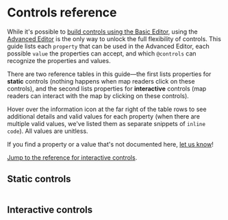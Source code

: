 # Controls reference

While it's possible to [build controls using the Basic Editor](/guides/controls.md#add-controls-through-the-basic-editor), using the [Advanced Editor](/overview/view-editors.md#advanced-editor) is the only way to unlock the full flexibility of controls. This guide lists each `property` that can be used in the Advanced Editor, each possible `value` the properties can accept, and which `@controls` can recognize the properties and values.

There are two reference tables in this guide—the first lists properties for **static** controls (nothing happens when map readers click on these controls), and the second lists properties for **interactive** controls (map readers can interact with the map by clicking on these controls).

Hover over the information icon <i class="fa fa-info-circle" data-placement="left" data-html="true" title="I ❤︎ information!"></i> at the far right of the table rows to see additional details and valid values for each property (when there are multiple valid values, we've listed them as separate snippets of `inline code`). All values are unitless.

If you find a property or a value that's not documented here, [let us know](mailto:support@kumu.io)!

[Jump to the reference for interactive controls](#interactive-controls).


## Static controls

<table id="static-controls-reference-table" class="table borderless controls-reference"></table>


## Interactive controls

<table id="interactive-controls-reference-table" class="table borderless controls-reference"></table>

<script type="text/javascript">
(() => {
  const staticControlsReference = [
    {
      "Property": "background-color",
      "Color-legend": true,
      "Image": true,
      "Label": true,
      "Text": true,
      "Title": true,
      "SNA-dashboard": true,
      info: {
        description: "Defines background color of control",
        validValues: ["color"]
      }
    },
    {
      "Property": "color",
      "Color-legend": true,
      "Image": false,
      "Label": true,
      "Text": true,
      "Title": true,
      "SNA-dashboard": true,
      info: {
        description: "Defines color of control's text",
        validValues: ["color"]
      }
    },
    {
      "Property": "font-family",
      "Color-legend": true,
      "Image": false,
      "Label": true,
      "Text": true,
      "Title": false,
      "SNA-dashboard": true,
      info: {
        description: "Defines font family of control's text",
        validValues: ["family-name", "generic-family"]
      }
    },
    {
      "Property": "font-size",
      "Color-legend": false,
      "Image": false,
      "Label": true,
      "Text": true,
      "Title": false,
      "SNA-dashboard": true,
      info: {
        description: "Defines size of control's text",
        validValues: ["number"]
      }
    },
    {
      "Property": "font-style",
      "Color-legend": true,
      "Image": false,
      "Label": true,
      "Text": true,
      "Title": true,
      "SNA-dashboard": true,
      info: {
        description: "Defines style of control's text",
        validValues: ["normal", "italic"]
      }
    },
    {
      "Property": "font-weight",
      "Color-legend": true,
      "Image": false,
      "Label": true,
      "Text": true,
      "Title": false,
      "SNA-dashboard": true,
      info: {
        description: "Defines weight of control's text",
        validValues: ["number"]
      }
    },
    {
      "Property": "height",
      "Color-legend": true,
      "Image": true,
      "Label": true,
      "Text": true,
      "Title": true,
      "SNA-dashboard": true,
      info: {
        description: "Defines height of control",
        validValues: ["number"]
      }
    },
    {
      "Property": "margin",
      "Color-legend": true,
      "Image": true,
      "Label": true,
      "Text": true,
      "Title": true,
      "SNA-dashboard": true,
      info: {
        description: "Defines space between the control and other controls on the map",
        validValues: ["number"]
      }
    },
    {
      "Property": "metrics",
      "Color-legend": false,
      "Image": false,
      "Label": false,
      "Text": false,
      "Title": false,
      "SNA-dashboard": true,
      info: {
        description: "Defines which metrics will be included in the dashboard",
        validValues: ["element-count", "connection-count", "density", "reciprocity", "diameter", "average-degree", "average-path-length"]
      }
    },
    {
      "Property": "opacity",
      "Color-legend": true,
      "Image": true,
      "Label": true,
      "Text": true,
      "Title": true,
      "SNA-dashboard": true,
      info: {
        description: "Defines opacity of the control",
        validValues: ["0..1"]
      }
    },
    {
      "Property": "padding",
      "Color-legend": true,
      "Image": true,
      "Label": true,
      "Text": true,
      "Title": true,
      "SNA-dashboard": true,
      info: {
        description: "Defines space between the control's border and its contents",
        validValues: ["number"]
      }
    },
    {
      "Property": "src",
      "Color-legend": false,
      "Image": true,
      "Label": false,
      "Text": false,
      "Title": false,
      "SNA-dashboard": false,
      info: {
        description: "Defines the source of the image",
        validValues: ["url"]
      }
    },
    {
      "Property": "text-align",
      "Color-legend": false,
      "Image": false,
      "Label": true,
      "Text": true,
      "Title": true,
      "SNA-dashboard": true,
      info: {
        description: "Defines alignment of text within the control",
        validValues: ["center", "left", "right"]
      }
    },
    {
      "Property": "value",
      "Color-legend": false,
      "Image": false,
      "Label": true,
      "Text": true,
      "Title": true,
      "SNA-dashboard": false,
      info: {
        description: "Any plain text string. Markdown and some HTML allowed.",
        validValues: ["string"]
      }
    },
    {
      "Property": "width",
      "Color-legend": true,
      "Image": true,
      "Label": true,
      "Text": true,
      "Title": true,
      "SNA-dashboard": true,
      info: {
        description: "Defines width of control",
        validValues: ["number"]
      }
    }
  ]

  KumuDocsExtracted.appendTable(
    { id: 'static-controls-reference-table', reference: staticControlsReference },
    {
      transforms: {
        DEFAULT: (value, { checkmark }) => {
          switch (value) {
            case true:
              return checkmark
            case false:
              return ''
            default:
              return value
          }
        }
      },
      effects: {
        th: {
          DEFAULT: th => th.classList.add('text-center'),
          Property: th => th.classList.add('text-left'),
        }
      }
    }
  )

  KumuDocsExtracted.appendSearchBox({ id: 'static-controls-reference-table', hasInfo: true })
})()
</script>

<script type="text/javascript">
(() => {
  const interactiveControlsReference = [
    {
      "Property": "as",
      "Filter": true,
      "Showcase": true,
      "Cluster": true,
      "Tagged-timeline": true,
      "View toggle": true,
      info: {
        description: "Defines how the control is presented",
        validValues: ["labels", "buttons", "dots", "dropdown"]
      }
    },
    {
      "Property": "background-color",
      "Filter": true,
      "Showcase": true,
      "Cluster": true,
      "Tagged-timeline": true,
      "View toggle": false,
      info: {
        description: "Defines background color of control",
        validValues: ["color"]
      }
    },
    {
      "Property": "by",
      "Filter": true,
      "Showcase": true,
      "Cluster": true,
      "Tagged-timeline": false,
      "View toggle": false,
      info: {
        description: "Defines the field to filter, showcase, or cluster by",
        validValues: ["''Field Name'"]
      }
    },
    {
      "Property": "color",
      "Filter": true,
      "Showcase": true,
      "Cluster": true,
      "Tagged-timeline": true,
      "View toggle": true,
      info: {
        description: "Defines color of control's text (labels, placeholders, and summaries only)",
        validValues: ["color"]
      }
    },
    {
      "Property": "default",
      "Filter": true,
      "Showcase": true,
      "Cluster": false,
      "Tagged-timeline": true,
      "View toggle": true,
      info: {
        description: "Defines which options should be selected by default",
        validValues: ["none", "show-all", "select all", "''field value 1', 'field value 2',..."]
      }
    },
    {
      "Property": "except",
      "Filter": true,
      "Showcase": true,
      "Cluster": false,
      "Tagged-timeline": false,
      "View toggle": false,
      info: {
        description: "Allows you to remove field values from the available choices",
        validValues: ["''field value 1', 'field value 2',..."]
      }
    },
    {
      "Property": "font-family",
      "Filter": true,
      "Showcase": true,
      "Cluster": true,
      "Tagged-timeline": true,
      "View toggle": true,
      info: {
        description: "Defines font family of control's text (labels, placeholders, and summaries only)",
        validValues: ["family-name", "generic-family"]
      }
    },
    {
      "Property": "font-size",
      "Filter": true,
      "Showcase": true,
      "Cluster": true,
      "Tagged-timeline": true,
      "View toggle": true,
      info: {
        description: "Defines size of control's text (labels, placeholders, and summaries only)",
        validValues: ["number"]
      }
    },
    {
      "Property": "font-style",
      "Filter": true,
      "Showcase": true,
      "Cluster": true,
      "Tagged-timeline": true,
      "View toggle": true,
      info: {
        description: "Defines style of control's text (labels, placeholders, and summaries only)",
        validValues: ["normal", "italic"]
      }
    },
    {
      "Property": "font-weight",
      "Filter": true,
      "Showcase": true,
      "Cluster": true,
      "Tagged-timeline": true,
      "View toggle": true,
      info: {
        description: "Defines weight of control's text (labels, placeholders, and summaries only)",
        validValues: ["number"]
      }
    },
    {
      "Property": "height",
      "Filter": true,
      "Showcase": true,
      "Cluster": true,
      "Tagged-timeline": true,
      "View toggle": true,
      info: {
        description: "Defines height of control",
        validValues: ["number"]
      }
    },
    {
      "Property": "label",
      "Filter": true,
      "Showcase": true,
      "Cluster": true,
      "Tagged-timeline": true,
      "View toggle": true,
      info: {
        description: "Adds a label above the control",
        validValues: ["'My Label'"]
      }
    },
    {
      "Property": "margin",
      "Filter": true,
      "Showcase": true,
      "Cluster": true,
      "Tagged-timeline": true,
      "View toggle": true,
      info: {
        description: "Defines space between the control and other controls on the map",
        validValues: ["number"]
      }
    },
    {
      "Property": "mode",
      "Filter": false,
      "Showcase": true,
      "Cluster": false,
      "Tagged-timeline": false,
      "View toggle": false,
      info: {
        description: "Controls how the selection is showcased. <code>normal</code> is the default and showcases the selection plus any connections between the showcased elements. <code>loose</code> showcases the selection plus neighboring elements. <code>strict</code> only showcases the selection itself.",
        validValues: ["normal", "loose", "strict"]
      }
    },
    {
      "Property": "multiple",
      "Filter": true,
      "Showcase": true,
      "Cluster": true,
      "Tagged-timeline": true,
      "View toggle": true,
      info: {
        description: "Controls whether more than one option can be selected at a time",
        validValues: ["true", "false", "match-all"]
      }
    },
    {
      "Property": "only",
      "Filter": true,
      "Showcase": true,
      "Cluster": false,
      "Tagged-timeline": false,
      "View toggle": false,
      info: {
        description: "Allows you to explicitly define which field values should be included as available choices",
        validValues: ["''field value 1', 'field value 2',..."]
      }
    },
    {
      "Property": "opacity",
      "Filter": true,
      "Showcase": true,
      "Cluster": true,
      "Tagged-timeline": true,
      "View toggle": true,
      info: {
        description: "Defines opacity of the control",
        validValues: ["0..1"]
      }
    },
    {
      "Property": "options",
      "Filter": false,
      "Showcase": false,
      "Cluster": false,
      "Tagged-timeline": false,
      "View toggle": true,
      info: {
        description: "Allows you to explicitly define which options should be included as available choices",
        validValues: ["''partial-view-1', 'partial-view-2',..."]
      }
    },
    {
      "Property": "padding",
      "Filter": true,
      "Showcase": true,
      "Cluster": true,
      "Tagged-timeline": true,
      "View toggle": true,
      info: {
        description: "Defines space between the control's border and its contents",
        validValues: ["number"]
      }
    },
    {
      "Property": "placeholder",
      "Filter": true,
      "Showcase": true,
      "Cluster": true,
      "Tagged-timeline": true,
      "View toggle": true,
      info: {
        description: "The text to display when nothing is selected<br>(for <code>as: dropdown</code> only)",
        validValues: ["string"]
      }
    },
    {
      "Property": "range",
      "Filter": false,
      "Showcase": false,
      "Cluster": false,
      "Tagged-timeline": true,
      "View toggle": false,
      info: {
        description: "Defines the years that should be included",
        validValues: ["year..year"]
      }
    },
    {
      "Property": "summary",
      "Filter": true,
      "Showcase": true,
      "Cluster": true,
      "Tagged-timeline": true,
      "View toggle": true,
      info: {
        description: "Summarizes the options that have been selected<br>(for <code>as: dropdown</code> only)",
        validValues: ["string"]
      }
    },
    {
      "Property": "target",
      "Filter": true,
      "Showcase": false,
      "Cluster": false,
      "Tagged-timeline": true,
      "View toggle": false,
      info: {
        description: "Defines which items will be affected by the control",
        validValues: ["selector"]
      }
    },
    {
      "Property": "width",
      "Filter": true,
      "Showcase": true,
      "Cluster": true,
      "Tagged-timeline": true,
      "View toggle": true,
      info: {
        description: "Defines width of control",
        validValues: ["number"]
      }
    }
  ]


  KumuDocsExtracted.appendTable(
    { id: 'interactive-controls-reference-table', reference: interactiveControlsReference },
    {
      transforms: {
        DEFAULT: (value, { checkmark }) => {
          switch (value) {
            case true:
              return checkmark
            case false:
              return ''
            default:
              return value
          }
        }
      },
      effects: {
        th: {
          DEFAULT: th => th.classList.add('text-center'),
          Property: th => th.classList.add('text-left'),
        }
      }
    }
  )

  KumuDocsExtracted.appendSearchBox({ id: 'interactive-controls-reference-table', hasInfo: true })
})()
</script>


